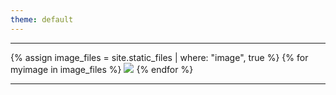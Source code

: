 ```yaml
---
theme: default
---
```


---

<meta name="viewport" content="width=device-width, initial-scale=1">


{% assign image_files = site.static_files | where: "image", true %}
{% for myimage in image_files %}
  <img src="kilcreggangarage.github.io/{{ myimage.path }}?raw=true">
{% endfor %}

<!--
<div class="w3-content w3-display-container">
  <img class="mySlides" src="assets/images/1920x540-1.jpg?raw=true" style="width:100%">
  <img class="mySlides" src="assets/images/1920x540-3.jpg?raw=true" style="width:100%">
  <img class="mySlides" src="assets/images/670x510.png?raw=true" style="width:100%">

  <button class="w3-button w3-black w3-display-left" onclick="plusDivs(-1)">&#10094;</button>
  <button class="w3-button w3-black w3-display-right" onclick="plusDivs(1)">&#10095;</button>
</div>

<script>
var slideIndex = 1;
showDivs(slideIndex);

function plusDivs(n) {
  showDivs(slideIndex += n);
}

function showDivs(n) {
  var i;
  var x = document.getElementsByClassName("mySlides");
  if (n > x.length) {slideIndex = 1}    
  if (n < 1) {slideIndex = x.length}
  for (i = 0; i < x.length; i++) {
     x[i].style.display = "none";  
  }
  x[slideIndex-1].style.display = "block";  
}
</script>
-->

---
